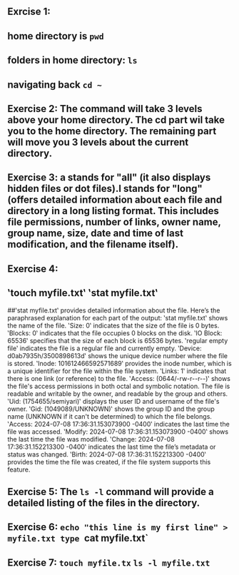 ## Exrcise 1:
## home directory is `pwd` 
## folders in home directory: `ls` 
## navigating back `cd ~`

## Exercise 2: The command will take 3 levels above your home directory. The cd part wil take you to the home directory. The remaining part will move you 3 levels about the current directory.


## Exercise 3: a stands for "all" (it also displays hidden files or dot files).l stands for "long" (offers detailed information about each file and directory in a long listing format. This includes file permissions, number of links, owner name, group name, size, date and time of last modification, and the filename itself).

## Exercise 4: 
## ‛touch myfile.txt‛ ‛stat myfile.txt‛
##‛stat myfile.txt‛ provides detailed information about the file. Here’s the paraphrased explanation for each part of the output: ‛stat myfile.txt‛ shows the name of the file. ‛Size: 0‛ indicates that the size of the file is 0 bytes. ‛Blocks: 0‛ indicates that the file occupies 0 blocks on the disk. ‛IO Block: 65536‛ specifies that the size of each block is 65536 bytes. ‛regular empty file‛ indicates the file is a regular file and currently empty. ‛Device: d0ab7935h/3500898613d‛ shows the unique device number where the file is stored. ‛Inode: 101612466592571689‛ provides the inode number, which is a unique identifier for the file within the file system. ‛Links: 1‛ indicates that there is one link (or reference) to the file. ‛Access: (0644/-rw-r--r--)‛ shows the file's access permissions in both octal and symbolic notation. The file is readable and writable by the owner, and readable by the group and others. ‛Uid: (1754655/semiyari)‛ displays the user ID and username of the file's owner. ‛Gid: (1049089/UNKNOWN)‛ shows the group ID and the group name (UNKNOWN if it can't be determined) to which the file belongs. ‛Access: 2024-07-08 17:36:31.153073900 -0400‛ indicates the last time the file was accessed. ‛Modify: 2024-07-08 17:36:31.153073900 -0400‛ shows the last time the file was modified. ‛Change: 2024-07-08 17:36:31.152213300 -0400‛ indicates the last time the file’s metadata or status was changed. ‛Birth: 2024-07-08 17:36:31.152213300 -0400‛ provides the time the file was created, if the file system supports this feature. 
## Exercise 5: The `ls -l` command will provide a detailed listing of the files in the directory.
## Exercise 6: `echo "this line is my first line" > myfile.txt type `cat myfile.txt`
## Exercise 7: `touch myfile.tx` `ls -l myfile.txt`
